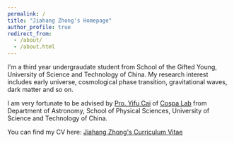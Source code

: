 ```yaml
---
permalink: /
title: "Jiahang Zhong's Homepage"
author_profile: true
redirect_from: 
  - /about/
  - /about.html
---
```


I'm a third year undergraudate student from School of the Gifted Young, University of Science and Technology of China. My research interest includes early universe, cosmological phase transition, gravitational waves, dark matter and so on.

I am very fortunate to be advised by [Pro. Yifu Cai](http://staff.ustc.edu.cn/~yifucai/) of [Cospa Lab](https://cospa.ustc.edu.cn/main.htm) from  Department of Astronomy, School of Physical Sciences, University of Science and Technology of China.

You can find my CV here: [Jiahang Zhong's Curriculum Vitae](.../assets/CV.pdf)
